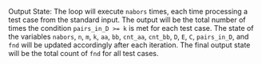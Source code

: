 Output State: The loop will execute `nabors` times, each time processing a test case from the standard input. The output will be the total number of times the condition `pairs_in_D >= k` is met for each test case. The state of the variables `nabors`, `n`, `m`, `k`, `aa`, `bb`, `cnt_aa`, `cnt_bb`, `D`, `E`, `C`, `pairs_in_D`, and `fnd` will be updated accordingly after each iteration. The final output state will be the total count of `fnd` for all test cases.